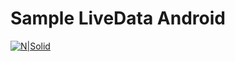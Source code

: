 # Sample LiveData Android 

[![N|Solid](https://d17ivq9b7rppb3.cloudfront.net/original/academy/202011191413083dbe2d52bb73c2036ed466314c232257.gif)](https://nodesource.com/products/nsolid)
